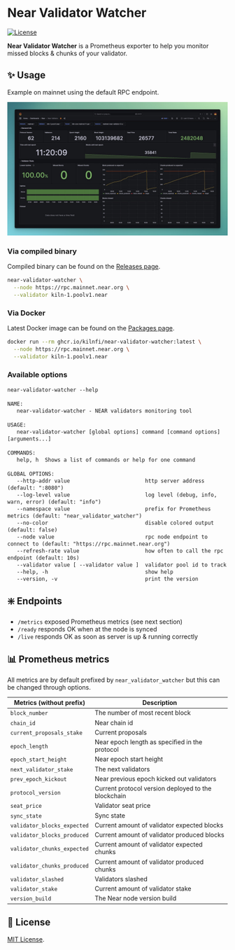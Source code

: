# Near Validator Watcher

[![License](https://img.shields.io/badge/license-MIT-blue)](https://opensource.org/licenses/MIT)

**Near Validator Watcher** is a Prometheus exporter to help you monitor missed blocks & chunks of your validator.

## ✨ Usage

Example on mainnet using the default RPC endpoint.

![Near Validator Watcher Grafana Dashboard (Prometheus Exporter)](assets/near-validator-watcher-grafana-dashboard.jpg)

### Via compiled binary

Compiled binary can be found on the [Releases page](https://github.com/kilnfi/near-validator-watcher/releases).

```bash
near-validator-watcher \
  --node https://rpc.mainnet.near.org \
  --validator kiln-1.poolv1.near
```

### Via Docker

Latest Docker image can be found on the [Packages page](https://github.com/kilnfi/near-validator-watcher/pkgs/container/near-validator-watcher).

```bash
docker run --rm ghcr.io/kilnfi/near-validator-watcher:latest \
  --node https://rpc.mainnet.near.org \
  --validator kiln-1.poolv1.near
```

### Available options

```
near-validator-watcher --help

NAME:
   near-validator-watcher - NEAR validators monitoring tool

USAGE:
   near-validator-watcher [global options] command [command options] [arguments...]

COMMANDS:
   help, h  Shows a list of commands or help for one command

GLOBAL OPTIONS:
   --http-addr value                        http server address (default: ":8080")
   --log-level value                        log level (debug, info, warn, error) (default: "info")
   --namespace value                        prefix for Prometheus metrics (default: "near_validator_watcher")
   --no-color                               disable colored output (default: false)
   --node value                             rpc node endpoint to connect to (default: "https://rpc.mainnet.near.org")
   --refresh-rate value                     how often to call the rpc endpoint (default: 10s)
   --validator value [ --validator value ]  validator pool id to track
   --help, -h                               show help
   --version, -v                            print the version
```


## ❇️ Endpoints

- `/metrics` exposed Prometheus metrics (see next section)
- `/ready` responds OK when at the node is synced
- `/live` responds OK as soon as server is up & running correctly


## 📊 Prometheus metrics

All metrics are by default prefixed by `near_validator_watcher` but this can be changed through options.

Metrics (without prefix)    | Description
----------------------------|-------------------------------------------------------------------------
`block_number`              | The number of most recent block
`chain_id`                  | Near chain id
`current_proposals_stake`   | Current proposals
`epoch_length`              | Near epoch length as specified in the protocol
`epoch_start_height`        | Near epoch start height
`next_validator_stake`      | The next validators
`prev_epoch_kickout`        | Near previous epoch kicked out validators
`protocol_version`          | Current protocol version deployed to the blockchain
`seat_price`                | Validator seat price
`sync_state`                | Sync state
`validator_blocks_expected` | Current amount of validator expected blocks
`validator_blocks_produced` | Current amount of validator produced blocks
`validator_chunks_expected` | Current amount of validator expected chunks
`validator_chunks_produced` | Current amount of validator produced chunks
`validator_slashed`         | Validators slashed
`validator_stake`           | Current amount of validator stake
`version_build`             | The Near node version build


## 📃 License

[MIT License](LICENSE).
